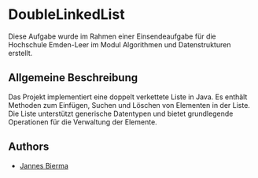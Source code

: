 # DoubleLinkedList

Diese Aufgabe wurde im Rahmen einer Einsendeaufgabe für die Hochschule Emden-Leer im Modul Algorithmen und Datenstrukturen erstellt.

## Allgemeine Beschreibung

Das Projekt implementiert eine doppelt verkettete Liste in Java. Es enthält Methoden zum Einfügen, Suchen und Löschen von Elementen in der Liste. Die Liste unterstützt generische Datentypen und bietet grundlegende Operationen für die Verwaltung der Elemente.


## Authors

- [Jannes Bierma](jannes-bierma@web.de)

